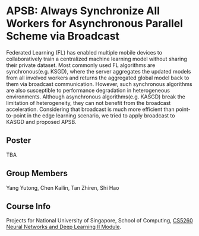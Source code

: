 # APSB: Always Synchronize All Workers for Asynchronous Parallel Scheme via Broadcast
Federated Learning (FL) has enabled multiple mobile devices to collaboratively train a centralized machine learning model without sharing their private dataset. Most commonly used FL algorithms are synchronous(e.g. KSGD), where the server aggregates the updated models from all involved workers and returns the aggregated global model back to them via broadcast communication. However, such synchronous algorithms are also susceptible to performance degradation in heterogeneous environments. Although asynchronous algorithms(e.g. KASGD) break the limitation of heterogeneity, they can not benefit from the broadcast acceleration. Considering that broadcast is much more efficient than point-to-point in the edge learning scenario, we tried to apply broadcast to KASGD and proposed APSB.

## Poster
TBA

## Group Members
Yang Yutong, Chen Kailin, Tan Zhiren, Shi Hao

## Course Info
Projects for National University of Singapore, School of Computing, [CS5260 Neural Networks and Deep Learning II Module](https://nusmods.com/modules/CS5260/neural-networks-and-deep-learning-ii).

